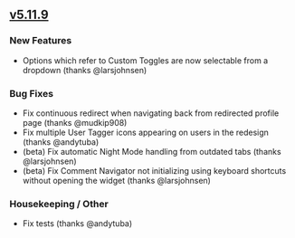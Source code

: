 ## [v5.11.9](https://github.com/honestbleeps/Reddit-Enhancement-Suite/releases/v5.11.9)

### New Features

- Options which refer to Custom Toggles are now selectable from a dropdown (thanks @larsjohnsen)

### Bug Fixes

- Fix continuous redirect when navigating back from redirected profile page (thanks @mudkip908)
- Fix multiple User Tagger icons appearing on users in the redesign (thanks @andytuba)
- (beta) Fix automatic Night Mode handling from outdated tabs (thanks @larsjohnsen)
- (beta) Fix Comment Navigator not initializing using keyboard shortcuts without opening the widget (thanks @larsjohnsen)

### Housekeeping / Other

- Fix tests (thanks @andytuba)
